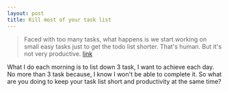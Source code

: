 ```yaml
---
layout: post
title: Kill most of your task list
---
```

> Faced with too many tasks, what happens is we start working on small easy tasks just to get the todo list shorter. That's human. But it's not very productive. [link][0]
> 

What I do each morning is to list down 3 task, I want to achieve each day. No more than 3 task because, I know I won't be able to complete it. So what are you doing to keep your task list short and productivity at the same time?


[0]: http://kaljundi.com/2013/05/22/when-founders-get-overloaded-with-tasks/